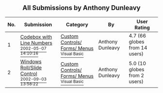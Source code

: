 ﻿<div align="center">

## All Submissions by Anthony Dunleavy

</div>

No.  | Submission | Category | By   | User Rating
---- | ---------- | -------- | ---- | -----------
1 | [Codebox with Line Numbers<br /><sup>2002-05-07 14:10:16</sup>](https://github.com/Planet-Source-Code/anthony-dunleavy-codebox-with-line-numbers__1-34531) | [Custom Controls/ Forms/  Menus<br /><sup>Visual Basic</sup>](../ByCategory/custom-controls-forms-menus__1-4.md) | Anthony Dunleavy | 4.7 (66 globes from 14 users)
2 | [Windows Roll/Slide Control<br /><sup>2002-09-03 13:58:22</sup>](https://github.com/Planet-Source-Code/anthony-dunleavy-windows-roll-slide-control__1-38631) | [Custom Controls/ Forms/  Menus<br /><sup>Visual Basic</sup>](../ByCategory/custom-controls-forms-menus__1-4.md) | Anthony Dunleavy | 5.0 (10 globes from 2 users)
